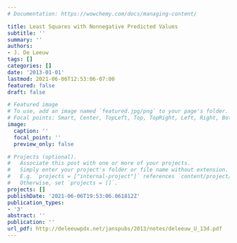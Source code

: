 ```yaml
---
# Documentation: https://wowchemy.com/docs/managing-content/

title: Least Squares with Nonnegative Predicted Values
subtitle: ''
summary: ''
authors:
- J. De Leeuw
tags: []
categories: []
date: '2013-01-01'
lastmod: 2021-06-06T12:53:06-07:00
featured: false
draft: false

# Featured image
# To use, add an image named `featured.jpg/png` to your page's folder.
# Focal points: Smart, Center, TopLeft, Top, TopRight, Left, Right, BottomLeft, Bottom, BottomRight.
image:
  caption: ''
  focal_point: ''
  preview_only: false

# Projects (optional).
#   Associate this post with one or more of your projects.
#   Simply enter your project's folder or file name without extension.
#   E.g. `projects = ["internal-project"]` references `content/project/deep-learning/index.md`.
#   Otherwise, set `projects = []`.
projects: []
publishDate: '2021-06-06T19:53:06.061812Z'
publication_types:
- '3'
abstract: ''
publication: ''
url_pdf: http://deleeuwpdx.net/janspubs/2013/notes/deleeuw_U_13d.pdf
---
```

